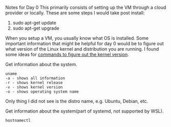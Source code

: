Notes for Day 0
This primarily consists of setting up the VM through a cloud provider or locally. These are some steps I would take post install:
1. sudo apt-get update
2. sudo apt-get upgrade

When you setup a VM, you usually know what OS is installed. Some important information that might be helpful for day 0 would be to figure out what version of the Linux kernel and distribution you are running. I found some ideas for [commands to figure out the kernel version](https://linuxize.com/post/how-to-check-the-kernel-version-in-linux/).

Get information about the system.
```
uname
-a - shows all information
-r - shows kernel release
-v - shows kernel version
-o - shows operating system name
```
Only thing I did not see is the distro name, e.g. Ubuntu, Debian, etc.

Get information about the system(part of systemd, not supported by WSL).
```
hostnamectl
```

